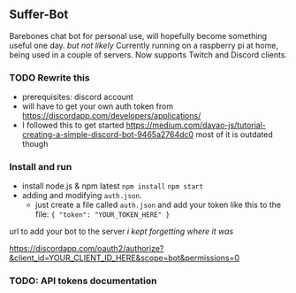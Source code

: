 ## Suffer-Bot

Barebones chat bot for personal use, will hopefully become something useful one day. *but not likely* 
Currently running on a raspberry pi at home, being used in a couple of servers. Now supports Twitch and Discord clients. 

### TODO Rewrite this
* prerequisites: discord account
* will have to get your own auth token from https://discordapp.com/developers/applications/
* I followed this to get started https://medium.com/davao-js/tutorial-creating-a-simple-discord-bot-9465a2764dc0 most of it is outdated though

### Install and run
* install node.js & npm latest
`npm install`
`npm start`
* adding and modifying `auth.json`.
    * just create a file called `auth.json` and add your token like this to the file: `{ "token": "YOUR_TOKEN_HERE" }`


url to add your bot to the server *i kept forgetting where it was*

https://discordapp.com/oauth2/authorize?&client_id=YOUR_CLIENT_ID_HERE&scope=bot&permissions=0

### TODO: API tokens documentation
